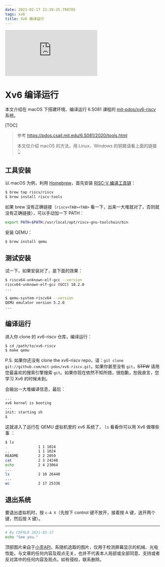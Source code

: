 ```yaml
---
date: 2021-02-17 12:39:25.798705
tags: xv6
title: Xv6 编译运行
---
```


![Meaning Unknown's Head Image](https://api.ixiaowai.cn/api/api.php)

# Xv6 编译运行

本文介绍在 macOS 下搭建环境、编译运行 6.S081 课程的 [mit-pdos/xv6-riscv](https://github.com/mit-pdos/xv6-riscv) 系统。

[TOC]

> 参考 https://pdos.csail.mit.edu/6.S081/2020/tools.html
>
> 本文仅介绍 macOS 的方法，用 Linux、Windows 的铜屑请看上面的链接👆

## 工具安装

以 macOS 为例，利用  [Homebrew](https://brew.sh/)，首先安装  [RISC-V 编译工具链](https://github.com/riscv/homebrew-riscv)：

```sh
$ brew tap riscv/riscv
$ brew install riscv-tools
```

如果 brew 没有正确链接（`riscv<TAB><TAB>` 看一下，出来一大堆就对了，否则就没有正确链接），可以手动加一下 PATH：

```sh
export PATH=$PATH:/usr/local/opt/riscv-gnu-toolchain/bin
```

安装 QEMU：

```sh
$ brew install qemu
```

## 测试安装

试一下，如果安装对了，是下面的效果：

```sh
$ riscv64-unknown-elf-gcc --version
riscv64-unknown-elf-gcc (GCC) 10.2.0
...
```

```sh
$ qemu-system-riscv64 --version
QEMU emulator version 5.2.0
...
```

## 编译运行

进入你 clone 的 xv6-riscv 仓库，编译运行：

```sh
$ cd /path/to/xv6-riscv
$ make qemu
```

P.S. 如果你还没有 clone the  xv6-riscv repo，请：`git clone git://github.com/mit-pdos/xv6-riscv.git`。如果你甚至没有 `git`，~~STFW~~ 请用您最喜欢的搜索引擎搜索 `git`。如果你现在依然不知所措，很抱歉，恕我直言，您学习 Xv6 的时候未到。

会输出一大堆编译信息，最后：

```sh
...
xv6 kernel is booting
...
init: starting sh
$ 
```

这就进入了运行在 QEMU 虚拟机里的 xv6 系统了， `ls` 看看你可以用 Xv6 做哪些事 ：

```sh
$ ls
.              1 1 1024
..             1 1 1024
README         2 2 2059
cat            2 3 24248
echo           2 4 23064
...
ls             2 10 26440
...
wc             2 17 25336
```

## 退出系统

要退出虚拟机时，按 `c-A X`（先按下 control 键不放开，接着按 A 键，送开两个键，然后按 X 键）。

---

```sh
# By CDFMLR 2021-02-17
echo "See you."
```

顶部图片来自于[小歪API](https://api.ixiaowai.cn)，系随机选取的图片，仅用于检测屏幕显示的机械、光电性能，与文章的任何内容及观点无关，也并不代表本人局部或全部同意、支持或者反对其中的任何内容及观点。如有侵权，联系删除。

